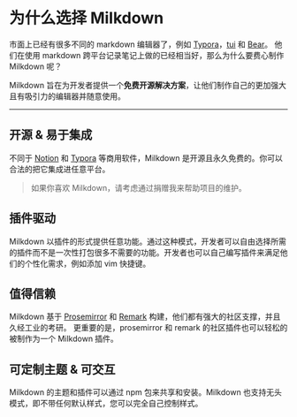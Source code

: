 # 为什么选择 Milkdown

市面上已经有很多不同的 markdown 编辑器了，例如 [Typora](https://typora.io/)，[tui](https://github.com/nhn/tui.editor) 和 [Bear](https://bear.app/)。
他们在使用 markdown 跨平台记录笔记上做的已经相当好，那么为什么要费心制作 Milkdown 呢？

Milkdown 旨在为开发者提供一个**免费开源解决方案**，让他们制作自己的更加强大且有吸引力的编辑器并随意使用。

---

## 开源 & 易于集成

不同于 [Notion](https://notion.so) 和 [Typora](https://typora.io/) 等商用软件，Milkdown 是开源且永久免费的。你可以合法的把它集成进任意平台。

> 如果你喜欢 Milkdown，请考虑通过捐赠我来帮助项目的维护。

## 插件驱动

Milkdown 以插件的形式提供任意功能。通过这种模式，开发者可以自由选择所需的插件而不是一次性打包很多不需要的功能。开发者也可以自己编写插件来满足他们的个性化需求，例如添加 vim 快捷键。

## 值得信赖

Milkdown 基于 [Prosemirror](https://prosemirror.net/) 和 [Remark](https://github.com/remarkjs/remark) 构建，他们都有强大的社区支撑，并且久经工业的考研。
更重要的是，prosemirror 和 remark 的社区插件也可以轻松的被制作为一个 Milkdown 插件。

## 可定制主题 & 可交互

Milkdown 的主题和插件可以通过 npm 包来共享和安装。Milkdown 也支持无头模式，即不带任何默认样式，您可以完全自己控制样式。
